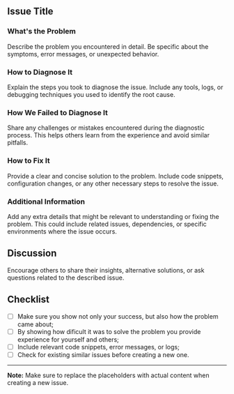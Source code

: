 ## Issue Title

### What's the Problem
Describe the problem you encountered in detail. Be specific about the symptoms, error messages, or unexpected behavior.

### How to Diagnose It
Explain the steps you took to diagnose the issue. Include any tools, logs, or debugging techniques you used to identify the root cause.

### How We Failed to Diagnose It
Share any challenges or mistakes encountered during the diagnostic process. This helps others learn from the experience and avoid similar pitfalls.

### How to Fix It
Provide a clear and concise solution to the problem. Include code snippets, configuration changes, or any other necessary steps to resolve the issue.

### Additional Information
Add any extra details that might be relevant to understanding or fixing the problem. This could include related issues, dependencies, or specific environments where the issue occurs.

## Discussion
Encourage others to share their insights, alternative solutions, or ask questions related to the described issue.

## Checklist
- [ ] Make sure you show not only your success, but also how the problem came about;
- [ ] By showing how dificult it was to solve the problem you provide experience for yourself and others;
- [ ] Include relevant code snippets, error messages, or logs;
- [ ] Check for existing similar issues before creating a new one.

---

**Note:** Make sure to replace the placeholders with actual content when creating a new issue.

